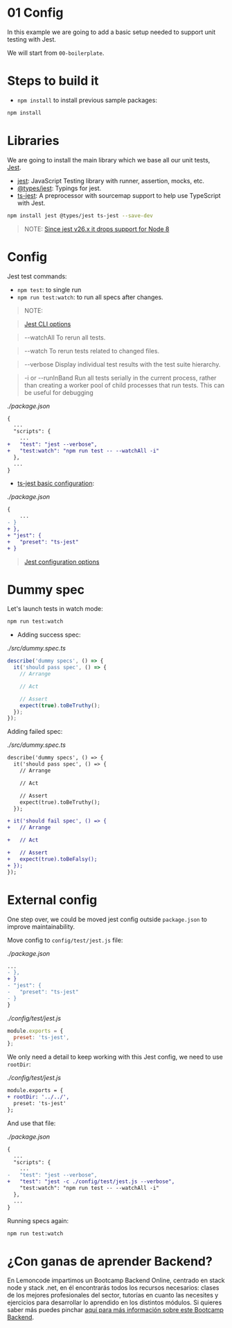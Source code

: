 # 01 Config

In this example we are going to add a basic setup needed to support unit testing with Jest.

We will start from `00-boilerplate`.

# Steps to build it

- `npm install` to install previous sample packages:

```bash
npm install

```

# Libraries

We are going to install the main library which we base all our unit tests, [Jest](https://facebook.github.io/jest/en/).

- [jest](https://github.com/facebook/jest): JavaScript Testing library with runner, assertion, mocks, etc.
- [@types/jest](https://github.com/DefinitelyTyped/DefinitelyTyped/tree/df38f202a0185eadfb6012e47dd91f8975eb6151/types/jest): Typings for jest.
- [ts-jest](https://github.com/kulshekhar/ts-jest): A preprocessor with sourcemap support to help use TypeScript with Jest.

```bash
npm install jest @types/jest ts-jest --save-dev
```

> NOTE: [Since jest v26.x it drops support for Node 8](https://github.com/facebook/jest/releases/tag/v26.0.0)

# Config

Jest test commands:
  - `npm test`: to single run
  - `npm run test:watch`: to run all specs after changes.

> NOTE:

> [Jest CLI options](https://facebook.github.io/jest/docs/en/cli.html#options)

> --watchAll To rerun all tests.

> --watch To rerun tests related to changed files.

> --verbose Display individual test results with the test suite hierarchy.

> -i or --runInBand Run all tests serially in the current process, rather than creating a worker pool of child processes that run tests. This can be useful for debugging

_./package.json_

```diff
{
  ...
  "scripts": {
    ...
+   "test": "jest --verbose",
+   "test:watch": "npm run test -- --watchAll -i"
  },
  ...
}
```

- [ts-jest basic configuration](https://kulshekhar.github.io/ts-jest/docs/getting-started/presets#basic-usage):

_./package.json_

```diff
{
    ...
- }
+ },
+ "jest": {
+   "preset": "ts-jest"
+ }
```

> [Jest configuration options](https://facebook.github.io/jest/docs/en/configuration.html#options)

# Dummy spec

Let's launch tests in watch mode:

```bash
npm run test:watch
```

- Adding success spec:

_./src/dummy.spec.ts_

```javascript
describe('dummy specs', () => {
  it('should pass spec', () => {
    // Arrange

    // Act

    // Assert
    expect(true).toBeTruthy();
  });
});
```

Adding failed spec:

_./src/dummy.spec.ts_

```diff
describe('dummy specs', () => {
  it('should pass spec', () => {
    // Arrange

    // Act

    // Assert
    expect(true).toBeTruthy();
  });

+ it('should fail spec', () => {
+   // Arrange

+   // Act

+   // Assert
+   expect(true).toBeFalsy();
+ });
});
```

# External config

One step over, we could be moved jest config outside `package.json` to improve maintainability.

Move config to `config/test/jest.js` file:

_./package.json_

```diff
...
- },
+ }
- "jest": {
-   "preset": "ts-jest"
- }
}

```

_./config/test/jest.js_

```js
module.exports = {
  preset: 'ts-jest',
};

```

We only need a detail to keep working with this Jest config, we need to use `rootDir`:

_./config/test/jest.js_

```diff
module.exports = {
+ rootDir: '../../',
  preset: 'ts-jest'
};


```

And use that file:

_./package.json_

```diff
{
  ...
  "scripts": {
    ...
-   "test": "jest --verbose",
+   "test": "jest -c ./config/test/jest.js --verbose",
    "test:watch": "npm run test -- --watchAll -i"
  },
  ...
}
```

Running specs again:

```bash
npm run test:watch
```

# ¿Con ganas de aprender Backend?

En Lemoncode impartimos un Bootcamp Backend Online, centrado en stack node y stack .net, en él encontrarás todos los recursos necesarios: clases de los mejores profesionales del sector, tutorías en cuanto las necesites y ejercicios para desarrollar lo aprendido en los distintos módulos. Si quieres saber más puedes pinchar [aquí para más información sobre este Bootcamp Backend](https://lemoncode.net/bootcamp-backend#bootcamp-backend/banner).
